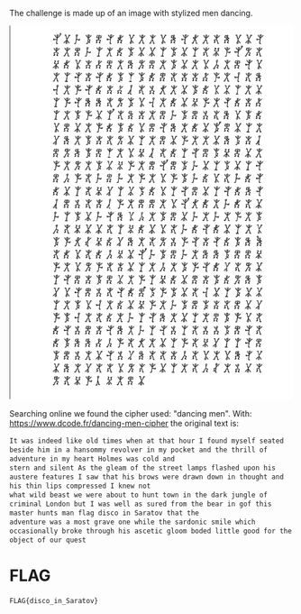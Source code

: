 The challenge is made up of an image with stylized men dancing.

![cipher text](images/Invitation_1.png)

Searching online we found the cipher used: "dancing men".
With: https://www.dcode.fr/dancing-men-cipher
the original text is:

```
It was indeed like old times when at that hour I found myself seated beside him in a hansommy revolver in my pocket and the thrill of adventure in my heart Holmes was cold and 
stern and silent As the gleam of the street lamps flashed upon his austere features I saw that his brows were drawn down in thought and his thin lips compressed I knew not
what wild beast we were about to hunt town in the dark jungle of criminal London but I was well as sured from the bear in gof this master hunts man flag disco in Saratov that the 
adventure was a most grave one while the sardonic smile which occasionally broke through his ascetic gloom boded little good for the object of our quest
```
# FLAG
```
FLAG{disco_in_Saratov}
```
